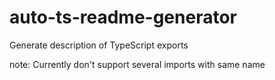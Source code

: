 # auto-ts-readme-generator
Generate description of TypeScript exports

note: Currently don't support several imports with same name
